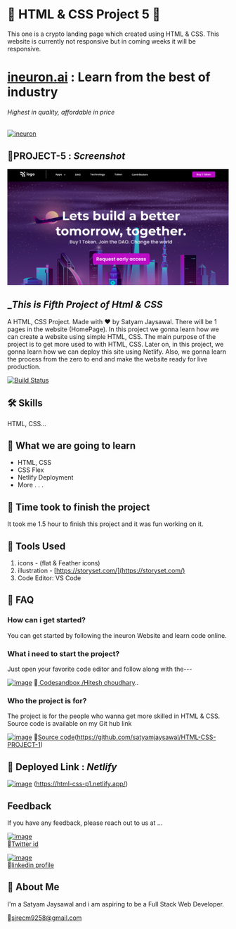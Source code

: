 
# 🚀 HTML & CSS Project 5 🚀
This one is a crypto landing page which created using HTML & CSS. This website is currently not responsive but in coming weeks it will be responsive.


# [ineuron.ai](https://ineuron.ai/)  : Learn from the best of industry

###### _Highest in quality, affordable in price_

[![ineuron](https://user-images.githubusercontent.com/108862706/184478502-02f2c131-c006-43e0-a88c-a25c1376739a.png)](https://ineuron.ai/)

## 🔗PROJECT-5  : _Screenshot_

![Project 5](thumbnail.png)
## __This is Fifth Project of Html & CSS_

A HTML, CSS Project. Made with ♥ by Satyam Jaysawal. There will be 1 pages in the website (HomePage). In this project we gonna learn how we can create a website using simple HTML, CSS. The main purpose of the project is to get more used to with HTML, CSS. Later on, in this project, we gonna learn how we can deploy this site using Netlify. Also, we gonna learn the process from the zero to end and make the website ready for live production.

[![Build Status](https://travis-ci.org/joemccann/dillinger.svg?branch=master)]()
## 🛠 Skills
HTML, CSS...

## 🔗 What we are going to learn

- HTML, CSS
- CSS Flex
- Netlify Deployment
- More . . .

## 🔗 Time took to finish the project
It took me 1.5 hour to finish this project and it was fun working on it.

## 🔗 Tools Used

1. icons - (flat & Feather icons)
2. illustration - [https://storyset.com/](https://storyset.com/)
3. Code Editor: VS Code

## 🔗 FAQ

### How can i get started?

You can get started by following the ineuron Website and learn code online.

### What i need to start the project?

Just open your favorite code editor and follow along with the---

[![image](https://user-images.githubusercontent.com/108862706/184493921-6cca9346-17c0-4d78-9a83-aab80fc23ce9.png)](https://codesandbox.io/u/hiteshchoudhary) 
🔗[ Codesandbox /Hitesh choudhary](https://codesandbox.io/u/hiteshchoudhary)..

### Who the project is for?

The project is for the people who wanna get more skilled in HTML & CSS.
Source code is available on my Git hub link

[![image](https://user-images.githubusercontent.com/108862706/184493986-7bdd92e4-e060-4736-9365-f5e25448090c.png)](https://github.com/satyamjaysawal/HTML-CSS-PROJECT-1)
🔗[Source code](https://github.com/satyamjaysawal)(https://github.com/satyamjaysawal/HTML-CSS-PROJECT-1)

## 🚀 Deployed Link : _Netlify_
[![image](https://user-images.githubusercontent.com/108862706/184974666-250f6d16-200e-44c5-96cd-6e90a53b9f9c.png)](https://html-css-p1.netlify.app/)
(https://html-css-p1.netlify.app/)



## Feedback

If you have any feedback, please reach out to us at ...


[![image](https://user-images.githubusercontent.com/108862706/184496334-c8721697-0e31-437d-892e-088746ef47fe.png)](https://twitter.com/s_jaysawal?t=zbTR9vw_U8lRNNDXL1rW4A&s=08)  
🔘[Twitter id ](https://twitter.com/s_jaysawal?t=zbTR9vw_U8lRNNDXL1rW4A&s=08)

[![image](https://user-images.githubusercontent.com/108862706/184945711-9a46a212-402b-4d05-aaf7-cf4706946850.png)](https://www.linkedin.com/in/satyam-jaysawal-9b58b7238)  
🔘[linkedin profile](https://www.linkedin.com/in/satyam-jaysawal-9b58b7238)

## 🚀 About Me
I'm a Satyam Jaysawal and i am aspiring to be a Full Stack Web Developer.

📧[sjrecm9258@gmail.com](sjrecm9258@gmail.com)






